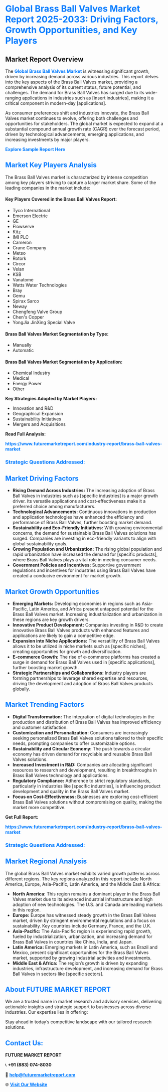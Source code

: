 <h1 style="color: #007BFF;">Global Brass Ball Valves Market Report 2025-2033: Driving Factors, Growth Opportunities, and Key Players</h1>

<section id="overview">
<h2>Market Report Overview</h2>
<p>The <a href="https://www.futuremarketreport.com/industry-report/brass-ball-valves-market" style="color: #007BFF; text-decoration: none;"><strong>Global Brass Ball Valves Market</strong></a> is witnessing significant growth, driven by increasing demand across various industries. This report delves into the key aspects of the Brass Ball Valves market, providing a comprehensive analysis of its current status, future potential, and challenges. The demand for Brass Ball Valves has surged due to its wide-ranging applications in industries such as [insert industries], making it a critical component in modern-day [applications].</p>
<p>As consumer preferences shift and industries innovate, the Brass Ball Valves market continues to evolve, offering both challenges and opportunities for stakeholders. The global market is expected to expand at a substantial compound annual growth rate (CAGR) over the forecast period, driven by technological advancements, emerging applications, and increasing investments by major players.</p>
</section>

<section id="overview">
<p><a href="https://www.futuremarketreport.com/request-sample/reportId=102433" style="color: #007BFF; text-decoration: none;"><strong>Explore Sample Report Here</strong></a></p>
</section>

<section id="key-players">
<h2 style="color: #007BFF;">Market Key Players Analysis</h2>
<p>The Brass Ball Valves market is characterized by intense competition among key players striving to capture a larger market share. Some of the leading companies in the market include:</p>
<h4>Key Players Covered in the Brass Ball Valves Report:</h4>
<ul><li>Tyco International</li><li>Emerson Electric</li><li>GE</li><li>Flowserve</li><li>Kitz</li><li>IMI PLC</li><li>Cameron</li><li>Crane Company</li><li>Metso</li><li>Rotork</li><li>Circor</li><li>Velan</li><li>KSB</li><li>Vanatome</li><li>Watts Water Technologies</li><li>Bray</li><li>Gemu</li><li>Spirax Sarco</li><li>Neway</li><li>Chengfeng Valve Group</li><li>Chen&#039;s Copper</li><li>YongJia JinXing Special Valve</li></ul>
<h4>Brass Ball Valves Market Segmentation by Type:</h4>
<ul><li>Manually</li><li>Automatic</li></ul>

<h4>Brass Ball Valves Market Segmentation by Application:</h4>
<ul><li>Chemical Industry</li><li>Medical</li><li>Energy Power</li><li>Other</li></ul>
<p><strong>Key Strategies Adopted by Market Players:</strong></p>
<ul>
<li>Innovation and R&D</li>
<li>Geographical Expansion</li>
<li>Sustainability Initiatives</li>
<li>Mergers and Acquisitions</li>
</ul>
</section>

<section>
<p><strong>Read Full Analysis: </strong></p><a href="https://www.futuremarketreport.com/industry-report/brass-ball-valves-market" style="color: #007BFF; text-decoration: none;"><strong>https://www.futuremarketreport.com/industry-report/brass-ball-valves-market</strong></a>
<h3 style="color: #007BFF;">Strategic Questions Addressed:</h3>
</section>

<section id="driving-factors">
<h2 style="color: #007BFF;">Market Driving Factors</h2>
<ul>
<li><strong>Rising Demand Across Industries:</strong> The increasing adoption of Brass Ball Valves in industries such as [specific industries] is a major growth driver. Its versatile applications and cost-effectiveness make it a preferred choice among manufacturers.</li>
<li><strong>Technological Advancements:</strong> Continuous innovations in production and application technologies have enhanced the efficiency and performance of Brass Ball Valves, further boosting market demand.</li>
<li><strong>Sustainability and Eco-Friendly Initiatives:</strong> With growing environmental concerns, the demand for sustainable Brass Ball Valves solutions has surged. Companies are investing in eco-friendly variants to align with global sustainability goals.</li>
<li><strong>Growing Population and Urbanization:</strong> The rising global population and rapid urbanization have increased the demand for [specific products], where Brass Ball Valves plays a vital role in meeting consumer needs.</li>
<li><strong>Government Policies and Incentives:</strong> Supportive government regulations and incentives for industries using Brass Ball Valves have created a conducive environment for market growth.</li>
</ul>
</section>

<section id="growth-opportunities">
<h2 style="color: #007BFF;">Market Growth Opportunities</h2>
<ul>
<li><strong>Emerging Markets:</strong> Developing economies in regions such as Asia-Pacific, Latin America, and Africa present untapped potential for the Brass Ball Valves market. Increasing industrialization and urbanization in these regions are key growth drivers.</li>
<li><strong>Innovative Product Development:</strong> Companies investing in R&D to create innovative Brass Ball Valves products with enhanced features and applications are likely to gain a competitive edge.</li>
<li><strong>Expansion into Niche Applications:</strong> The versatility of Brass Ball Valves allows it to be utilized in niche markets such as [specific niches], creating opportunities for growth and diversification.</li>
<li><strong>E-commerce Growth:</strong> The rise of e-commerce platforms has created a surge in demand for Brass Ball Valves used in [specific applications], further boosting market growth.</li>
<li><strong>Strategic Partnerships and Collaborations:</strong> Industry players are forming partnerships to leverage shared expertise and resources, driving the development and adoption of Brass Ball Valves products globally.</li>
</ul>
</section>

<section id="trending-factors">
<h2 style="color: #007BFF;">Market Trending Factors</h2>
<ul>
<li><strong>Digital Transformation:</strong> The integration of digital technologies in the production and distribution of Brass Ball Valves has improved efficiency and customer satisfaction.</li>
<li><strong>Customization and Personalization:</strong> Consumers are increasingly seeking personalized Brass Ball Valves solutions tailored to their specific needs, prompting companies to offer customizable options.</li>
<li><strong>Sustainability and Circular Economy:</strong> The push towards a circular economy has driven demand for recyclable and reusable Brass Ball Valves solutions.</li>
<li><strong>Increased Investment in R&D:</strong> Companies are allocating significant resources to research and development, resulting in breakthroughs in Brass Ball Valves technology and applications.</li>
<li><strong>Regulatory Compliance:</strong> Adherence to strict regulatory standards, particularly in industries like [specific industries], is influencing product development and quality in the Brass Ball Valves market.</li>
<li><strong>Focus on Cost-Effectiveness:</strong> Businesses are exploring cost-efficient Brass Ball Valves solutions without compromising on quality, making the market more competitive.</li>
</ul>
</section>

<section>
<p><strong>Get Full Report: </strong></p><a href="https://www.futuremarketreport.com/industry-report/brass-ball-valves-market" style="color: #007BFF; text-decoration: none;"><strong>https://www.futuremarketreport.com/industry-report/brass-ball-valves-market</strong></a>
<h3 style="color: #007BFF;">Strategic Questions Addressed:</h3>
</section>


<section id="regional-analysis">
<h2 style="color: #007BFF;">Market Regional Analysis</h2>
<p>The global Brass Ball Valves market exhibits varied growth patterns across different regions. The key regions analyzed in this report include North America, Europe, Asia-Pacific, Latin America, and the Middle East & Africa:</p>
<ul>
<li><strong>North America:</strong> This region remains a dominant player in the Brass Ball Valves market due to its advanced industrial infrastructure and high adoption of new technologies. The U.S. and Canada are leading markets in this region.</li>
<li><strong>Europe:</strong> Europe has witnessed steady growth in the Brass Ball Valves market, driven by stringent environmental regulations and a focus on sustainability. Key countries include Germany, France, and the U.K.</li>
<li><strong>Asia-Pacific:</strong> The Asia-Pacific region is experiencing rapid growth, fueled by industrialization, urbanization, and increasing demand for Brass Ball Valves in countries like China, India, and Japan.</li>
<li><strong>Latin America:</strong> Emerging markets in Latin America, such as Brazil and Mexico, present significant opportunities for the Brass Ball Valves market, supported by growing industrial activities and investments.</li>
<li><strong>Middle East & Africa:</strong> The region’s growth is driven by expanding industries, infrastructure development, and increasing demand for Brass Ball Valves in sectors like [specific sectors].</li>
</ul>
</section>

<footer>
<h2 style="color: #007BFF;">About FUTURE MARKET REPORT</h2>
<p>We are a trusted name in market research and advisory services, delivering actionable insights and strategic support to businesses across diverse industries. Our expertise lies in offering:</p>

<p>Stay ahead in today’s competitive landscape with our tailored research solutions.</p>

<h2 style="color: #007BFF;">Contact Us:</h2>
<p><strong>FUTURE MARKET REPORT</strong></p>
<p>📞 <strong>+91 (883) 074-8030</strong></p>
<p>📧 <strong><a href="mailto:help@futuremarketreport.com" style="color: #007BFF;">help@futuremarketreport.com</a></strong></p>
<p>🌐 <strong><a href="https://www.futuremarketreport.com/" style="color: #007BFF;">Visit Our Website</a></strong></p>
</footer>